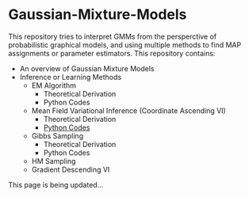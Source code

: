 # Gaussian-Mixture-Models

This repository tries to interpret GMMs from the persperctive of probabilistic graphical models, and using multiple methods to find MAP assignments or parameter estimators.
This repository contains:

- An overview of Gaussian Mixture Models
- Inference or Learning Methods
  - EM Algorithm
    - Theoretical Derivation
    - Python Codes
  - Mean Field Variational Inference (Coordinate Ascending VI)
    - Theoretical Derivation
    - [Python Codes](https://github.com/hejj16/Gaussian-Mixture-Models/blob/main/Codes/GMM_MFVI.py)
  - Gibbs Sampling
    - Theoretical Derivation
    - Python Codes
  - HM Sampling
  - Gradient Descending VI
  
  
  
    


This page is being updated...
